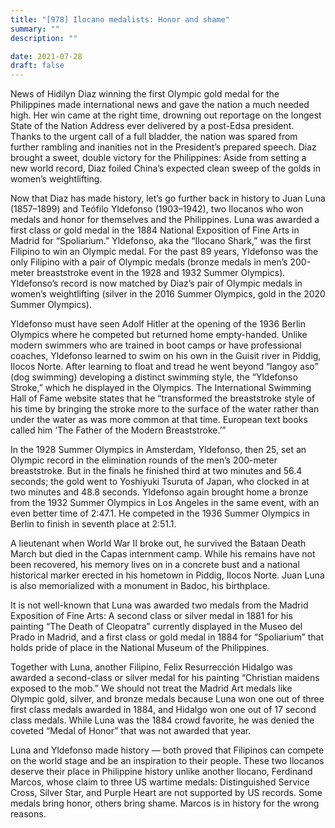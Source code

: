 ```yaml
---
title: "[978] Ilocano medalists: Honor and shame"
summary: ""
description: ""

date: 2021-07-28
draft: false
---
```


News of Hidilyn Diaz winning the first Olympic gold medal for the Philippines made international news and gave the nation a much needed high. Her win came at the right time, drowning out reportage on the longest State of the Nation Address ever delivered by a post-Edsa president. Thanks to the urgent call of a full bladder, the nation was spared from further rambling and inanities not in the President’s prepared speech. Diaz brought a sweet, double victory for the Philippines: Aside from setting a new world record, Diaz foiled China’s expected clean sweep of the golds in women’s weightlifting.

Now that Diaz has made history, let’s go further back in history to Juan Luna (1857–1899) and Teófilo Yldefonso (1903–1942), two Ilocanos who won medals and honor for themselves and the Philippines. Luna was awarded a first class or gold medal in the 1884 National Exposition of Fine Arts in Madrid for “Spoliarium.” Yldefonso, aka the “Ilocano Shark,” was the first Filipino to win an Olympic medal. For the past 89 years, Yldefonso was the only Filipino with a pair of Olympic medals (bronze medals in men’s 200-meter breaststroke event in the 1928 and 1932 Summer Olympics). Yldefonso’s record is now matched by Diaz’s pair of Olympic medals in women’s weightlifting (silver in the 2016 Summer Olympics, gold in the 2020 Summer Olympics).

Yldefonso must have seen Adolf Hitler at the opening of the 1936 Berlin Olympics where he competed but returned home empty-handed. Unlike modern swimmers who are trained in boot camps or have professional coaches, Yldefonso learned to swim on his own in the Guisit river in Piddig, Ilocos Norte. After learning to float and tread he went beyond “langoy aso” (dog swimming) developing a distinct swimming style, the “Yldefonso Stroke,” which he displayed in the Olympics. The International Swimming Hall of Fame website states that he “transformed the breaststroke style of his time by bringing the stroke more to the surface of the water rather than under the water as was more common at that time. European text books called him ‘The Father of the Modern Breaststroke.’”

In the 1928 Summer Olympics in Amsterdam, Yldefonso, then 25, set an Olympic record in the elimination rounds of the men’s 200-meter breaststroke. But in the finals he finished third at two minutes and 56.4 seconds; the gold went to Yoshiyuki Tsuruta of Japan, who clocked in at two minutes and 48.8 seconds. Yldefonso again brought home a bronze from the 1932 Summer Olympics in Los Angeles in the same event, with an even better time of 2:47.1. He competed in the 1936 Summer Olympics in Berlin to finish in seventh place at 2:51.1.

A lieutenant when World War II broke out, he survived the Bataan Death March but died in the Capas internment camp. While his remains have not been recovered, his memory lives on in a concrete bust and a national historical marker erected in his hometown in Piddig, Ilocos Norte. Juan Luna is also memorialized with a monument in Badoc, his birthplace.

It is not well-known that Luna was awarded two medals from the Madrid Exposition of Fine Arts: A second class or silver medal in 1881 for his painting “The Death of Cleopatra” currently displayed in the Museo del Prado in Madrid, and a first class or gold medal in 1884 for “Spoliarium” that holds pride of place in the National Museum of the Philippines.

Together with Luna, another Filipino, Felix Resurrección Hidalgo was awarded a second-class or silver medal for his painting “Christian maidens exposed to the mob.” We should not treat the Madrid Art medals like Olympic gold, silver, and bronze medals because Luna won one out of three first class medals awarded in 1884, and Hidalgo won one out of 17 second class medals. While Luna was the 1884 crowd favorite, he was denied the coveted “Medal of Honor” that was not awarded that year.

Luna and Yldefonso made history — both proved that Filipinos can compete on the world stage and be an inspiration to their people. These two Ilocanos deserve their place in Philippine history unlike another Ilocano, Ferdinand Marcos, whose claim to three US wartime medals: Distinguished Service Cross, Silver Star, and Purple Heart are not supported by US records. Some medals bring honor, others bring shame. Marcos is in history for the wrong reasons.
